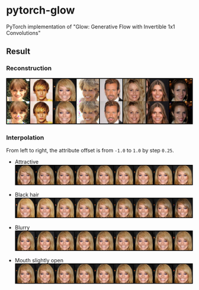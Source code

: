 # pytorch-glow
PyTorch implementation of "Glow: Generative Flow with Invertible 1x1 Convolutions"

## Result
### Reconstruction
![reconstructed result](result/reconstructed.png)

### Interpolation
From left to right, the attribute offset is from `-1.0` to `1.0` by step `0.25`.

- Attractive
![interpolation_attractive](result/interpolated_Attractive.png)

- Black hair
![interpolation_black_hair](result/interpolated_Black_Hair.png)

- Blurry
![interpolation_blurry](result/interpolated_Blurry.png)

- Mouth slightly open
![interpolation_mouth_slightly_open](result/interpolated_Mouth_Slightly_Open.png)
